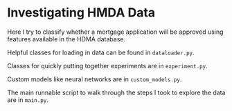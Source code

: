 # Investigating HMDA Data

Here I try to classify whether a mortgage application will be approved using features available in the HDMA database.

Helpful classes for loading in data can be found in `dataloader.py`.

Classes for quickly putting together experiments are in `experiment.py`.

Custom models like neural networks are in `custom_models.py`.

The main runnable script to walk through the steps I took to explore the data are in `main.py`.
